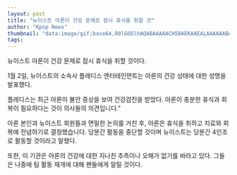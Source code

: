 ```yaml
---
layout: post
title: "뉴이스트 아론이 건강 문제로 잠시 휴식을 취할 것"
author: "Kpop News"
thumbnail: "data:image/gif;base64,R0lGODlhAQABAAAAACH5BAEKAAEALAAAAAABAAEAAAICTAEAOw=="
tags: 
---
```



뉴이스트 아론이 건강 문제로 잠시 휴식을 취할 것이다.

1월 2일, 뉴이스트의 소속사 플레디스 엔터테인먼트는 아론의 건강 상태에 대한 성명을 발표했다.

플레디스는 최근 아론이 불안 증상을 보여 건강검진을 받았다. 아론이 충분한 휴식과 회복이 필요하다는 것이 의사들의 의견입니다."

아론 본인과 뉴이스트 회원들과 면밀한 논의를 거친 후, 아론은 휴식을 취하고 치료와 회복에 전념하기로 결정했습니다. 당분간 활동을 중단할 것이며 뉴이스트는 당분간 4인조로 활동할 것이라고 말했다.

또한, 이 기관은 아론의 건강에 대한 지나친 추측이나 오해가 없기를 바라고 있다. 그들은 나중에 팀 활동 재개에 대해 팬들에게 알릴 것이다.